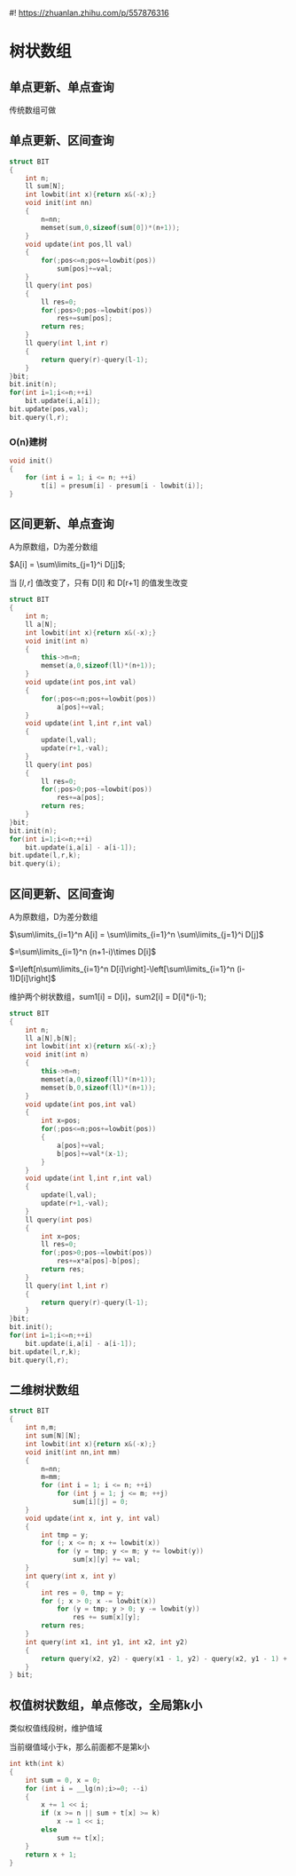 #! https://zhuanlan.zhihu.com/p/557876316
# 树状数组
## 单点更新、单点查询
传统数组可做
## 单点更新、区间查询
```c++
struct BIT
{
    int n;
    ll sum[N];
    int lowbit(int x){return x&(-x);}
    void init(int nn)
    {
        n=nn;
        memset(sum,0,sizeof(sum[0])*(n+1));
    }
    void update(int pos,ll val)
    {
        for(;pos<=n;pos+=lowbit(pos))
            sum[pos]+=val;
    }
    ll query(int pos)
    {
        ll res=0;
        for(;pos>0;pos-=lowbit(pos))
            res+=sum[pos];
        return res;
    }
    ll query(int l,int r)
    {
        return query(r)-query(l-1);
    }
}bit;
bit.init(n);
for(int i=1;i<=n;++i)
    bit.update(i,a[i]);
bit.update(pos,val);
bit.query(l,r);
```
### O(n)建树
```cpp
void init()
{
    for (int i = 1; i <= n; ++i)
        t[i] = presum[i] - presum[i - lowbit(i)];
}
```
## 区间更新、单点查询
A为原数组，D为差分数组

$A[i] = \sum\limits_{j=1}^i D[j]$;

当 $[l,r]$ 值改变了，只有 D[l] 和 D[r+1] 的值发生改变
```c++
struct BIT
{
    int n;
    ll a[N];
    int lowbit(int x){return x&(-x);}
    void init(int n)
    {
        this->n=n;
        memset(a,0,sizeof(ll)*(n+1));
    }
    void update(int pos,int val)
    {
        for(;pos<=n;pos+=lowbit(pos))
            a[pos]+=val;
    }
    void update(int l,int r,int val)
    {
        update(l,val);
        update(r+1,-val);
    }
    ll query(int pos)
    {
        ll res=0;
        for(;pos>0;pos-=lowbit(pos))
            res+=a[pos];
        return res;
    }
}bit;
bit.init(n);
for(int i=1;i<=n;++i)
    bit.update(i,a[i] - a[i-1]);
bit.update(l,r,k);
bit.query(i);
```
## 区间更新、区间查询
A为原数组，D为差分数组

$\sum\limits_{i=1}^n A[i] = \sum\limits_{i=1}^n \sum\limits_{j=1}^i D[j]$

$=\sum\limits_{i=1}^n (n+1-i)\times D[i]$

$=\left[n\sum\limits_{i=1}^n D[i]\right]-\left[\sum\limits_{i=1}^n (i-1)D[i]\right]$

维护两个树状数组，sum1[i] = D[i]，sum2[i] = D[i]*(i-1);
```c++
struct BIT
{
    int n;
    ll a[N],b[N];
    int lowbit(int x){return x&(-x);}
    void init(int n)
    {
        this->n=n;
        memset(a,0,sizeof(ll)*(n+1));
        memset(b,0,sizeof(ll)*(n+1));
    }
    void update(int pos,int val)
    {
        int x=pos;
        for(;pos<=n;pos+=lowbit(pos))
        {
            a[pos]+=val;
            b[pos]+=val*(x-1);
        }
    }
    void update(int l,int r,int val)
    {
        update(l,val);
        update(r+1,-val);
    }
    ll query(int pos)
    {
        int x=pos;
        ll res=0;
        for(;pos>0;pos-=lowbit(pos))
            res+=x*a[pos]-b[pos];
        return res;
    }
    ll query(int l,int r)
    {
        return query(r)-query(l-1);
    }
}bit;
bit.init();
for(int i=1;i<=n;++i)
    bit.update(i,a[i] - a[i-1]);
bit.update(l,r,k);
bit.query(l,r);
```

## 二维树状数组
```cpp
struct BIT
{
    int n,m;
    int sum[N][N];
    int lowbit(int x){return x&(-x);}
    void init(int nn,int mm)
    {
        n=nn;
        m=mm;
        for (int i = 1; i <= n; ++i)
            for (int j = 1; j <= m; ++j)
                sum[i][j] = 0;
    }
    void update(int x, int y, int val)
    {
        int tmp = y;
        for (; x <= n; x += lowbit(x))
            for (y = tmp; y <= m; y += lowbit(y))
                sum[x][y] += val;
    }
    int query(int x, int y)
    {
        int res = 0, tmp = y;
        for (; x > 0; x -= lowbit(x))
            for (y = tmp; y > 0; y -= lowbit(y))
                res += sum[x][y];
        return res;
    }
    int query(int x1, int y1, int x2, int y2)
    {
        return query(x2, y2) - query(x1 - 1, y2) - query(x2, y1 - 1) + query(x1 - 1, y1 - 1);
    }
} bit;
```
## 权值树状数组，单点修改，全局第k小
类似权值线段树，维护值域

当前缀值域小于k，那么前面都不是第k小
```cpp
int kth(int k)
{
    int sum = 0, x = 0;
    for (int i = __lg(n);i>=0; --i)
    {
        x += 1 << i;
        if (x >= n || sum + t[x] >= k)
            x -= 1 << i;
        else
            sum += t[x];
    }
    return x + 1;
}
```